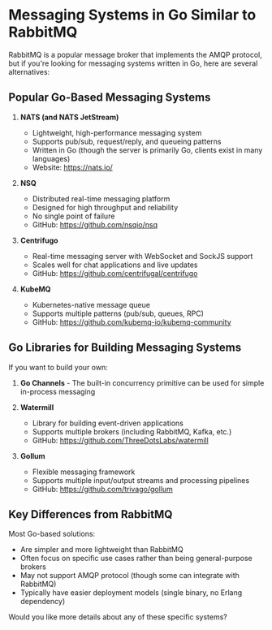# Messaging Systems in Go Similar to RabbitMQ

RabbitMQ is a popular message broker that implements the AMQP protocol, but if you're looking for messaging systems written in Go, here are several alternatives:

## Popular Go-Based Messaging Systems

1. **NATS (and NATS JetStream)**
    - Lightweight, high-performance messaging system
    - Supports pub/sub, request/reply, and queueing patterns
    - Written in Go (though the server is primarily Go, clients exist in many languages)
    - Website: https://nats.io/

2. **NSQ**
    - Distributed real-time messaging platform
    - Designed for high throughput and reliability
    - No single point of failure
    - GitHub: https://github.com/nsqio/nsq

3. **Centrifugo**
    - Real-time messaging server with WebSocket and SockJS support
    - Scales well for chat applications and live updates
    - GitHub: https://github.com/centrifugal/centrifugo

4. **KubeMQ**
    - Kubernetes-native message queue
    - Supports multiple patterns (pub/sub, queues, RPC)
    - GitHub: https://github.com/kubemq-io/kubemq-community

## Go Libraries for Building Messaging Systems

If you want to build your own:

1. **Go Channels** - The built-in concurrency primitive can be used for simple in-process messaging

2. **Watermill**
    - Library for building event-driven applications
    - Supports multiple brokers (including RabbitMQ, Kafka, etc.)
    - GitHub: https://github.com/ThreeDotsLabs/watermill

3. **Gollum**
    - Flexible messaging framework
    - Supports multiple input/output streams and processing pipelines
    - GitHub: https://github.com/trivago/gollum

## Key Differences from RabbitMQ

Most Go-based solutions:
- Are simpler and more lightweight than RabbitMQ
- Often focus on specific use cases rather than being general-purpose brokers
- May not support AMQP protocol (though some can integrate with RabbitMQ)
- Typically have easier deployment models (single binary, no Erlang dependency)

Would you like more details about any of these specific systems?